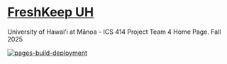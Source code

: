 # [FreshKeep UH](https://freshkeepuh.github.io)
University of Hawaiʻi at Mānoa - ICS 414 Project Team 4 Home Page. Fall 2025

[![pages-build-deployment](https://github.com/freshkeepuh/freshkeepuh.github.io/actions/workflows/pages/pages-build-deployment/badge.svg)](https://github.com/freshkeepuh/freshkeepuh.github.io/actions/workflows/pages/pages-build-deployment)
